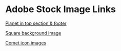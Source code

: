 # Adobe Stock Image Links

[Planet in top section & footer](https://stock.adobe.com/uk/images/fantasy-cartoon-planet-fantastic-alien-planets-space-world-game-vector-elements-galaxy-space-fantastic-planet-for-gui-illustration/225345787)

[Square background image](https://stock.adobe.com/uk/images/retro-futuristic-neon-grid-background-80s-design-3d-illustration/298537506)

[Comet icon images](https://stock.adobe.com/uk/images/comet-asteroid-and-meteorite-cartoon-space-objects-atmospheric-fireballs-vector-set-illustration-of-asteroid-and-comet-meteor-and-meteorite/231710073)
